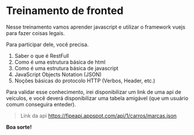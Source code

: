 # Treinamento de fronted

Nesse treinamento vamos aprender javascript e utilizar o framework vuejs para fazer coisas legais.

Para participar dele, você precisa.

1. Saber o que é RestFull
1. Como é uma estrutura básica de html
1. Como é uma estrutura básica de javascript
1. JavaScript Objects Notation (JSON)
1. Noções básicas do protocolo HTTP (Verbos, Header, etc.)

Para validar esse conhecimento, irei disponibilizar um link de uma api de veículos, e você deverá disponibilizar uma tabela amigável (que um usuário comum conseguira enteder).

> Link da api https://fipeapi.appspot.com/api/1/carros/marcas.json

**Boa sorte!**
